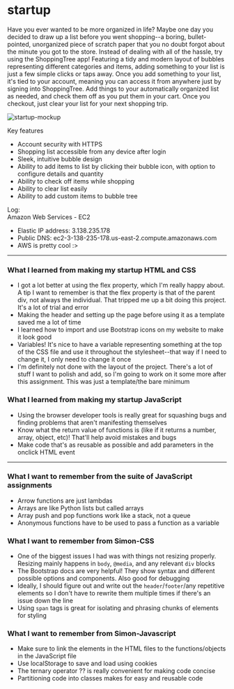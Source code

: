 # startup
Have you ever wanted to be more organized in life? Maybe one day you decided to draw up a list before you went shopping--a boring, bullet-pointed, unorganized piece of scratch paper that you no doubt forgot about the minute you got to the store. Instead of dealing with all of the hassle, try using the ShoppingTree app! Featuring a tidy and modern layout of bubbles representing different categories and items, adding something to your list is just a few simple clicks or taps away. Once you add something to your list, it's tied to your account, meaning you can access it from anywhere just by signing into ShoppingTree. Add things to your automatically organized list as needed, and check them off as you put them in your cart. Once you checkout, just clear your list for your next shopping trip.

![startup-mockup](https://user-images.githubusercontent.com/80374467/215234272-d52bcbf5-f9f0-4296-aee8-7e20525c058a.jpg)

Key features
 - Account security with HTTPS
 - Shopping list accessible from any device after login
 - Sleek, intuitive bubble design
 - Ability to add items to list by clicking their bubble icon, with option to configure details and quantity
 - Ability to check off items while shopping
 - Ability to clear list easily
 - Ability to add custom items to bubble tree

Log:<br />
Amazon Web Services - EC2<br />
 - Elastic IP address: 3.138.235.178
 - Public DNS: ec2-3-138-235-178.us-east-2.compute.amazonaws.com
 - AWS is pretty cool :>

<hr>

### What I learned from making my startup HTML and CSS
 - I got a lot better at using the flex property, which I'm really happy about. A tip I want to remember is that the flex property is that of the parent div, not always the individual. That tripped me up a bit doing this project. It's a lot of trial and error
 - Making the header and setting up the page before using it as a template saved me a lot of time
 - I learned how to import and use Bootstrap icons on my website to make it look good
 - Variables! It's nice to have a variable representing something at the top of the CSS file and use it throughout the stylesheet--that way if I need to change it, I only need to change it once
 - I'm definitely not done with the layout of the project. There's a lot of stuff I want to polish and add, so I'm going to work on it some more after this assignment. This was just a template/the bare minimum

### What I learned from making my startup JavaScript
 - Using the browser developer tools is really great for squashing bugs and finding problems that aren't manifesting themselves
 - Know what the return value of functions is \(like if it returns a number, array, object, etc\)! That'll help avoid mistakes and bugs
 - Make code that's as reusable as possible and add parameters in the onclick HTML event

<hr>

### What I want to remember from the suite of JavaScript assignments
 - Arrow functions are just lambdas
 - Arrays are like Python lists but called arrays
 - Array push and pop functions work like a stack, not a queue
 - Anonymous functions have to be used to pass a function as a variable
 

### What I want to remember from Simon-CSS
 - One of the biggest issues I had was with things not resizing properly. Resizing mainly happens in `body`, `@media`, and any relevant `div` blocks
 - The Bootstrap docs are very helpful! They show syntax and different possible options and components. Also good for debugging
 - Ideally, I should figure out and write out the `header`/`footer`/any repetitive elements so I don't have to rewrite them multiple times if there's an issue down the line
 - Using `span` tags is great for isolating and phrasing chunks of elements for styling

### What I want to remember from Simon-Javascript
 - Make sure to link the elements in the HTML files to the functions/objects in the JavaScript file
 - Use localStorage to save and load using cookies
 - The ternary operator ?? is really convenient for making code concise
 - Partitioning code into classes makes for easy and reusable code
